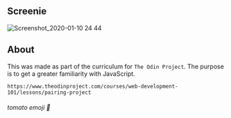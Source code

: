 ## Screenie
![Screenshot_2020-01-10 24 44](https://user-images.githubusercontent.com/53918109/72193509-79a00b00-33cf-11ea-9155-ed11562ec77c.png)
## About
This was made as part of the curriculum for `The Odin Project`.
The purpose is to get a greater familiarity with JavaScript.

```
https://www.theodinproject.com/courses/web-development-101/lessons/pairing-project
```

###### tomato emoji 🍅